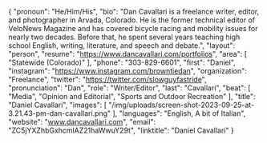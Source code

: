 {
  "pronoun": "He/Him/His",
  "bio": "Dan Cavallari is a freelance writer, editor, and photographer in Arvada, Colorado. He is the former technical editor of VeloNews Magazine and has covered bicycle racing and mobility issues for nearly two decades. Before that, he spent several years teaching high school English, writing, literature, and speech and debate.",
  "layout": "person",
  "resume": "https://www.dancavallari.com/portfolios",
  "area": [
    "Statewide (Colorado)"
  ],
  "phone": "303-829-6601",
  "first": "Daniel",
  "instagram": "https://www.instagram.com/browntiedan",
  "organization": "Freelance",
  "twitter": "https://twitter.com/slowguyfastride",
  "pronunciation": "Dan",
  "role": "Writer/Editor",
  "last": "Cavallari",
  "beat": [
    "Media",
    "Opinion and Editorial",
    "Sports and Outdoor Recreation"
  ],
  "title": "Daniel Cavallari",
  "images": [
    "/img/uploads/screen-shot-2023-09-25-at-3.21.43-pm-dan-cavallari.png"
  ],
  "languages": "English, A bit of Italian",
  "website": "www.dancavallari.com",
  "email": "ZC5jYXZhbGxhcmlAZ21haWwuY29t",
  "linktitle": "Daniel Cavallari"
}